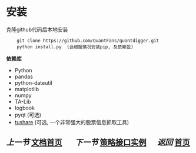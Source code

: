 # 安装


  克隆github代码后本地安装


        git clone https://github.com/QuantFans/quantdigger.git
        python install.py  (会根据情况安装pip, 及依赖包)


  **依赖库**

  * Python
  * pandas
  * python-dateutil
  * matplotlib
  * numpy
  * TA-Lib
  * logbook
  * pyqt (可选)
  * [tushare](https://github.com/waditu/tushare) (可选, 一个非常强大的股票信息抓取工具)

## _上一节_&nbsp;[文档首页](wiki.md)   &nbsp;&nbsp;&nbsp;&nbsp;&nbsp;   _下一节_&nbsp;[策略接口实例](strategy_demo1.md) &nbsp;&nbsp;&nbsp;&nbsp;&nbsp;_返回_&nbsp;[首页](wiki.md)

